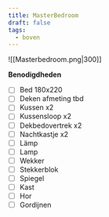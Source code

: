 ```yaml
---
title: MasterBedroom
draft: false
tags:
  - boven
---
```

![[Masterbedroom.png|300]]

**Benodigdheden**
- [ ] Bed 180x220
- [ ] Deken afmeting tbd
- [ ] Kussen x2
- [ ] Kussensloop x2
- [ ] Dekbedovertrek x2
- [ ] Nachtkastje x2
- [ ] Lämp
- [ ] Lamp
- [ ] Wekker
- [ ] Stekkerblok
- [ ] Spiegel
- [ ] Kast
- [ ] Hor
- [ ] Gordijnen